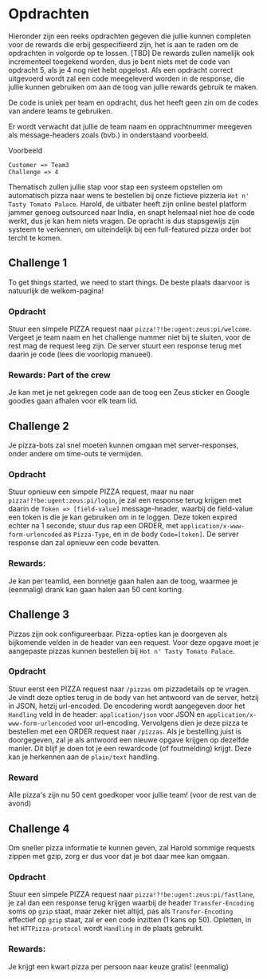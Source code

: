 # Opdrachten

Hieronder zijn een reeks opdrachten gegeven die jullie kunnen completen voor de rewards die erbij gespecifieerd zijn, het is aan te raden om de opdrachten in volgorde op te lossen. [TBD] De rewards zullen namelijk ook incrementeel toegekend worden, dus je bent niets met de code van opdracht 5, als je 4 nog niet hebt opgelost.
Als een opdracht correct uitgevoerd wordt zal een code meegeleverd worden in de response, die jullie kunnen gebruiken om aan de toog van jullie rewards gebruik te maken.

De code is uniek per team en opdracht, dus het heeft geen zin om de codes van andere teams te gebruiken.

Er wordt verwacht dat jullie de team naam en opprachtnummer meegeven als message-headers zoals (bvb.) in onderstaand voorbeeld.

Voorbeeld
```
Customer => Team3
Challenge => 4
```
Thematisch zullen jullie stap voor stap een systeem opstellen om automatisch pizza naar wens te bestellen bij onze fictieve pizzeria `Hot n' Tasty Tomato Palace`. Harold, de uitbater heeft zijn online bestel platform jammer genoeg outsourced naar India, en snapt helemaal niet hoe de code werkt, dus je kan hem niets vragen. De opracht is dus stapsgewijs zijn systeem te verkennen, om uiteindelijk bij een full-featured pizza order bot tercht te komen.

## Challenge 1
To get things started, we need to start things. De beste plaats daarvoor is natuurlijk de welkom-pagina!

### Opdracht
Stuur een simpele PIZZA request naar `pizza!?!be:ugent:zeus:pi/welcome`. Vergeet je team naam en het challenge nummer niet bij te sluiten, voor de rest mag de request leeg zijn. De server stuurt een response terug met daarin je code (lees die voorlopig manueel).

### Rewards: Part of the crew
Je kan met je net gekregen code aan de toog een Zeus sticker en Google goodies gaan afhalen voor elk team lid.

## Challenge 2
Je pizza-bots zal snel moeten kunnen omgaan met server-responses, onder andere om time-outs te vermijden.

### Opdracht
Stuur opnieuw een simpele PIZZA request, maar nu naar `pizza!?!be:ugent:zeus:pi/login`, je zal een response terug krijgen met daarin de `Token => [field-value]` message-header, waarbij de field-value een token is die je kan gebruiken om in te loggen. Deze token expired echter na 1 seconde, stuur dus rap een ORDER, met `application/x-www-form-urlencoded` as `Pizza-Type`, en in de body `Code=[token]`. De server response dan zal opnieuw een code bevatten.

### Rewards: 
Je kan per teamlid, een bonnetje gaan halen aan de toog, waarmee je (eenmalig) drank kan gaan halen aan 50 cent korting.

## Challenge 3
Pizzas zijn ook configureerbaar. Pizza-opties kan je doorgeven als bijkomende velden in de header van een request. Voor deze opgave moet je aangepaste pizzas kunnen bestellen bij `Hot n' Tasty Tomato Palace`.

### Opdracht
Stuur eerst een PIZZA request naar `/pizzas` om pizzadetails op te vragen. Je vindt deze opties terug in de body van het antwoord van de server, hetzij in JSON, hetzij url-encoded. De encodering wordt aangegeven door het `Handling` veld in de header: `application/json` voor JSON en `application/x-www-form-urlencoded` voor url-encoding. Vervolgens dien je deze pizza te bestellen met een ORDER request naar `/pizzas`. Als je bestelling juist is doorgegeven, zal je als antwoord een nieuwe opgave krijgen op dezelfde manier. Dit blijf je doen tot je een rewardcode (of foutmelding) krijgt. Deze kan je herkennen aan de `plain/text` handling.

### Reward
Alle pizza's zijn nu 50 cent goedkoper voor jullie team! (voor de rest van de avond)

## Challenge 4
Om sneller pizza informatie te kunnen geven, zal Harold sommige requests zippen met gzip, zorg er dus voor dat je bot daar mee kan omgaan.

### Opdracht
Stuur een simpele PIZZA request naar `pizza!?!be:ugent:zeus:pi/fastlane`, je zal dan een response terug krijgen waarbij de header `Transfer-Encoding` soms op `gzip` staat, maar zeker niet altijd, pas als `Transfer-Encoding` effectief op `gzip` staat, zal er een code inzitten (1 kans op 50).
Opletten, in het `HTTPizza-protocol` wordt `Handling` in de plaats gebruikt.

### Rewards:
Je krijgt een kwart pizza per persoon naar keuze gratis! (eenmalig)

